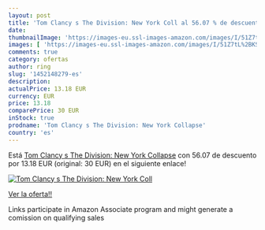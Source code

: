 ```yaml
---
layout: post
title: 'Tom Clancy s The Division: New York Coll al 56.07 % de descuento'
date: 
thumbnailImage: 'https://images-eu.ssl-images-amazon.com/images/I/51Z7tL%2BKS1L._SL200_.jpg'
images: [ 'https://images-eu.ssl-images-amazon.com/images/I/51Z7tL%2BKS1L._SL200_.jpg' ]
comments: true
category: ofertas
author: ring
slug: '1452148279-es'
description:
actualPrice: 13.18 EUR
currency: EUR
price: 13.18
comparePrice: 30 EUR
inStock: true
prodname: 'Tom Clancy s The Division: New York Collapse'
country: 'es'
---
```


Está [Tom Clancy s The Division: New York Collapse](https://www.amazon.es/dp/1452148279/?tag=tolees-21) con 56.07 de descuento por 13.18 EUR (original: 30 EUR) en el siguiente enlace!

[![Tom Clancy s The Division: New York Coll](https://images-eu.ssl-images-amazon.com/images/I/51Z7tL%2BKS1L._SL200_.jpg)](https://www.amazon.es/dp/1452148279/?tag=tolees-21)

[Ver la oferta!!](https://www.amazon.es/dp/1452148279/?tag=tolees-21)

Links participate in Amazon Associate program and might generate a comission on qualifying sales


